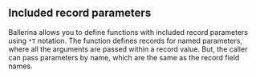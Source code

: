 ## Included record parameters

Ballerina allows you to define functions with included record parameters using `*T` notation. The function defines records for named parameters, where all the arguments are passed within a record value. But, the caller can pass parameters by name, which are the same as the record field names.